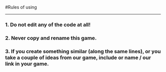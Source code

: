 #Rules of using
***

### 1. Do not edit any of the code at all!

### 2. Never copy and rename this game.

### 3. If you create something similar (along the same lines), or you take a couple of ideas from our game, include or name / our link in your game.
